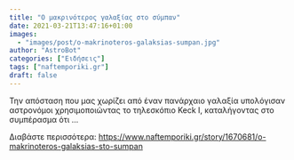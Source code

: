 ```yaml
---
title: "Ο μακρινότερος γαλαξίας στο σύμπαν"
date: 2021-03-21T13:47:16+01:00
images:
  - "images/post/o-makrinoteros-galaksias-sumpan.jpg"
author: "AstroBot"
categories: ["Ειδήσεις"]
tags: ["naftemporiki.gr"]
draft: false
---
```


Την απόσταση που μας χωρίζει από έναν πανάρχαιο γαλαξία υπολόγισαν αστρονόμοι χρησιμοποιώντας το τηλεσκόπιο Keck I, καταλήγοντας στο συμπέρασμα ότι ...

Διαβάστε περισσότερα: https://www.naftemporiki.gr/story/1670681/o-makrinoteros-galaksias-sto-sumpan
